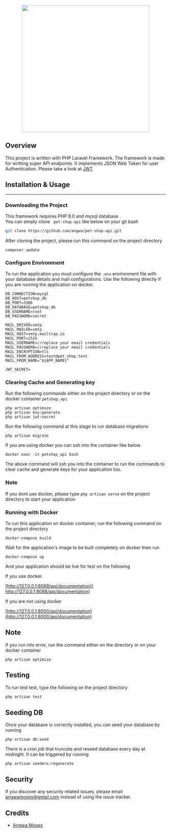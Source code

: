 <p align="center"><a href="https://laravel.com" target="_blank"><img src="https://previews.123rf.com/images/yupiramos/yupiramos1509/yupiramos150904651/44820326-pet-shop-dise%C3%B1o-ilustraci%C3%B3n-vectorial-eps-10-.jpg" width="400"></a></p>

## Overview 

This project is written with PHP Laravel Framework. The framework is made for writting super API endpoints. It implements JSON Web Token for user  Authentication. Please take a look at  [JWT](https://jwt.io/). 
## Installation & Usage
<hr/>

### Downloading the Project


This framework requires PHP 8.0 and mysql database
.  
You can simply clone  `` pet-shop-api`` like below on your git bash

```bash
git clone https://github.com/angwa/pet-shop-api.git
```
After cloning the project, please run this command on the project directory
```
composer update
```
### Configure Environment
To run the application you must configure the ```.env``` environment file with your database details and mail configurations. Use the following directly if you are running the application on docker.

```
DB_CONNECTION=mysql
DB_HOST=petshop_db
DB_PORT=3306
DB_DATABASE=petshop_db
DB_USERNAME=root
DB_PASSWORD=secret

MAIL_DRIVER=smtp
MAIL_MAILER=smtp
MAIL_HOST=smtp.mailtrap.io
MAIL_PORT=2525
MAIL_USERNAME=//replace your email credentials
MAIL_PASSWORD=//replace your email credentials
MAIL_ENCRYPTION=tls
MAIL_FROM_ADDRESS=test@pet_shop.test
MAIL_FROM_NAME="${APP_NAME}"

JWT_SECRET=

```
### Clearing Cache and Generating key
Run the following commands either on the project directory or on the docker container ```petshop_api```
```
php artisan optimize
php artisan key:generate
php artisan jwt:secret
```
Run the following command at this stage to run database migrations
```
php artisan migrate
```

If you are using docker you can ssh into the container like below
```
docker exec -it petshop_api bash
```
The above command will ssh you into the container to run the commands to clear cache and generate keys for your application  too.

### Note
If you dont use docker, please type ```php artisan serve```  on the project directory to start your application
### Running with  Docker
To run this application on docker container, run the following command on the project directory
```
docker-compose build
```
Wait for the application's image to be built completely on docker then run
```
docker-compose up
```

And your application should be live for test on the following 

If you use docker.

[http://127.0.0.1:8088/api/documentation]( http://127.0.0.1:8088/api/documentation) 

If you are not using docker 

[http://127.0.0.1:8000/api/documentation](http://127.0.0.1:8000/api/documentation)

## Note
If you run into error, run the command either on the directory or on your docker container
``` 
php artisan optimize
```

## Testing

To run test test, type the following on the project directory

``` bash
php artisan test
```

## Seeding DB
Once your database is correctly installed, you can seed your database by running
```
php artisan db:seed
```

There is a cron job that truncate and reseed database every day at midnight. It can be triggered by running
``` 
php artisan seeders:regenerate
```

## Security

If you discover any security related issues, please email angwamoses@gmail.com instead of using the issue tracker.

## Credits

- [Angwa Moses](https://github.com/angwa)


